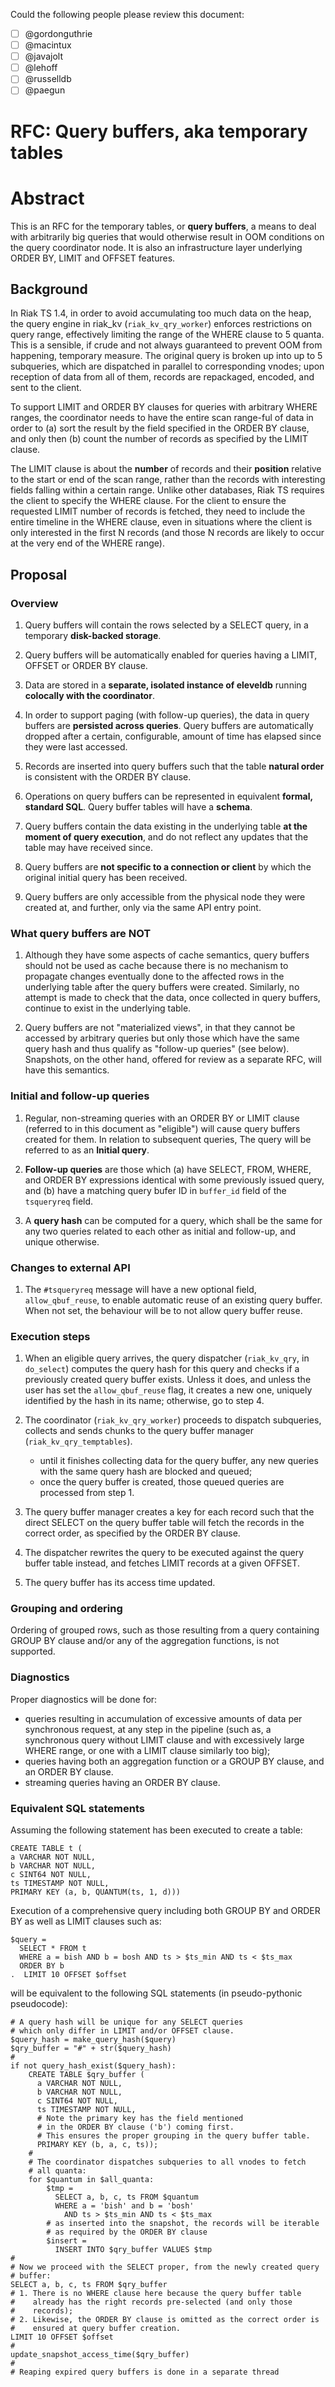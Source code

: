 Could the following people please review this document:
 - [ ] @gordonguthrie
 - [ ] @macintux
 - [ ] @javajolt
 - [ ] @lehoff
 - [ ] @russelldb
 - [ ] @paegun

# RFC: Query buffers, aka temporary tables

# Abstract

This is an RFC for the temporary tables, or **query buffers**, a means
to deal with arbitrarily big queries that would otherwise result in
OOM conditions on the query coordinator node.  It is also an
infrastructure layer underlying ORDER BY, LIMIT and OFFSET features.

## Background

In Riak TS 1.4, in order to avoid accumulating too much data on the
heap, the query engine in riak_kv (`riak_kv_qry_worker`) enforces
restrictions on query range, effectively limiting the range of the
WHERE clause to 5 quanta.  This is a sensible, if crude and not always
guaranteed to prevent OOM from happening, temporary measure.  The
original query is broken up into up to 5 subqueries, which are
dispatched in parallel to corresponding vnodes; upon reception of data
from all of them, records are repackaged, encoded, and sent to the
client.

To support LIMIT and ORDER BY clauses for queries with arbitrary WHERE
ranges, the coordinator needs to have the entire scan range-ful of
data in order to (a) sort the result by the field specified in the
ORDER BY clause, and only then (b) count the number of records as
specified by the LIMIT clause.

The LIMIT clause is about the **number** of records and their **position**
relative to the start or end of the scan range, rather than the
records with interesting fields falling within a certain range.
Unlike other databases, Riak TS requires the client to specify the
WHERE clause.  For the client to ensure the requested LIMIT number of
records is fetched, they need to include the entire timeline in the
WHERE clause, even in situations where the client is only interested
in the first N records (and those N records are likely to occur at the
very end of the WHERE range).


## Proposal

### Overview

1. Query buffers will contain the rows selected by a SELECT query, in
   a temporary **disk-backed storage**.

2. Query buffers will be automatically enabled for queries having a
   LIMIT, OFFSET or ORDER BY clause.

2. Data are stored in a **separate, isolated instance of eleveldb**
   running **colocally with the coordinator**.

3. In order to support paging (with follow-up queries), the data in
   query buffers are **persisted across queries**.  Query buffers are
   automatically dropped after a certain, configurable, amount of time
   has elapsed since they were last accessed.

4. Records are inserted into query buffers such that the table
   **natural order** is consistent with the ORDER BY clause.

5. Operations on query buffers can be represented in equivalent
   **formal, standard SQL**.  Query buffer tables will have a **schema**.

6. Query buffers contain the data existing in the underlying table
   **at the moment of query execution**, and do not reflect any
   updates that the table may have received since.

7. Query buffers are **not specific to a connection or client** by which
   the original initial query has been received.

8. Query buffers are only accessible from the physical node they
   were created at, and further, only via the same API entry point.


### What query buffers are NOT

1. Although they have some aspects of cache semantics, query buffers
   should not be used as cache because there is no mechanism to
   propagate changes eventually done to the affected rows in the
   underlying table after the query buffers were created.  Similarly,
   no attempt is made to check that the data, once collected in query
   buffers, continue to exist in the underlying table.

2. Query buffers are not "materialized views", in that they cannot be
   accessed by arbitrary queries but only those which have the same
   query hash and thus qualify as "follow-up queries" (see below).
   Snapshots, on the other hand, offered for review as a separate RFC,
   will have this semantics.


### Initial and follow-up queries

1. Regular, non-streaming queries with an ORDER BY or LIMIT clause
   (referred to in this document as "eligible") will cause query
   buffers created for them.  In relation to subsequent queries, The
   query will be referred to as an **Initial query**.

2. **Follow-up queries** are those which (a) have SELECT, FROM, WHERE,
   and ORDER BY expressions identical with some previously issued
   query, and (b) have a matching query bufer ID in `buffer_id` field
   of the `tsqueryreq` field.

3. A **query hash** can be computed for a query, which shall be the same
   for any two queries related to each other as initial and follow-up,
   and unique otherwise.


### Changes to external API

1. The `#tsqueryreq` message will have a new optional field,
   `allow_qbuf_reuse`, to enable automatic reuse of an existing query
   buffer.  When not set, the behaviour will be to not allow query
   buffer reuse.


### Execution steps

1. When an eligible query arrives, the query dispatcher
   (`riak_kv_qry`, in `do_select`) computes the query hash for this
   query and checks if a previously created query buffer exists.
   Unless it does, and unless the user has set the `allow_qbuf_reuse`
   flag, it creates a new one, uniquely identified by
   the hash in its name; otherwise, go to step 4.

2. The coordinator (`riak_kv_qry_worker`) proceeds to dispatch
   subqueries, collects and sends chunks to the query buffer manager
   (`riak_kv_qry_temptables`).

    * until it finishes collecting data for the query buffer, any new
      queries with the same query hash are blocked and queued;
    * once the query buffer is created, those queued queries are
      processed from step 1.

3. The query buffer manager creates a key for each record such that
   the direct SELECT on the query buffer table will fetch the records
   in the correct order, as specified by the ORDER BY clause.

4. The dispatcher rewrites the query to be executed against the query
   buffer table instead, and fetches LIMIT records at a given OFFSET.

5. The query buffer has its access time updated.


### Grouping and ordering

Ordering of grouped rows, such as those resulting from a query
containing GROUP BY clause and/or any of the aggregation functions, is
not supported.


### Diagnostics

Proper diagnostics will be done for:

* queries resulting in accumulation of excessive amounts of data per
  synchronous request, at any step in the pipeline (such as, a
  synchronous query without LIMIT clause and with excessively large
  WHERE range, or one with a LIMIT clause similarly too big);
* queries having both an aggregation function or a GROUP BY clause,
  and an ORDER BY clause.
* streaming queries having an ORDER BY clause.


### Equivalent SQL statements

Assuming the following statement has been executed to create a table:

```
CREATE TABLE t (
a VARCHAR NOT NULL,
b VARCHAR NOT NULL,
c SINT64 NOT NULL,
ts TIMESTAMP NOT NULL,
PRIMARY KEY (a, b, QUANTUM(ts, 1, d)))
```

Execution of a comprehensive query including both GROUP BY and ORDER
BY as well as LIMIT clauses such as:

```
$query =
  SELECT * FROM t
  WHERE a = bish AND b = bosh AND ts > $ts_min AND ts < $ts_max
  ORDER BY b
.  LIMIT 10 OFFSET $offset
```

will be equivalent to the following SQL statements (in pseudo-pythonic
pseudocode):

```
# A query hash will be unique for any SELECT queries
# which only differ in LIMIT and/or OFFSET clause.
$query_hash = make_query_hash($query)
$qry_buffer = "#" + str($query_hash)
#
if not query_hash_exist($query_hash):
    CREATE TABLE $qry_buffer (
      a VARCHAR NOT NULL,
      b VARCHAR NOT NULL,
      c SINT64 NOT NULL,
      ts TIMESTAMP NOT NULL,
      # Note the primary key has the field mentioned
      # in the ORDER BY clause ('b') coming first.
      # This ensures the proper grouping in the query buffer table.
      PRIMARY KEY (b, a, c, ts));
    #
    # The coordinator dispatches subqueries to all vnodes to fetch
    # all quanta:
    for $quantum in $all_quanta:
        $tmp =
          SELECT a, b, c, ts FROM $quantum
          WHERE a = 'bish' and b = 'bosh'
            AND ts > $ts_min AND ts < $ts_max
        # as inserted into the snapshot, the records will be iterable
        # as required by the ORDER BY clause
        $insert =
          INSERT INTO $qry_buffer VALUES $tmp
#
# Now we proceed with the SELECT proper, from the newly created query
# buffer:
SELECT a, b, c, ts FROM $qry_buffer
# 1. There is no WHERE clause here because the query buffer table
#    already has the right records pre-selected (and only those
#    records);
# 2. Likewise, the ORDER BY clause is omitted as the correct order is
#    ensured at query buffer creation.
LIMIT 10 OFFSET $offset
#
update_snapshot_access_time($qry_buffer)
#
# Reaping expired query buffers is done in a separate thread
```
